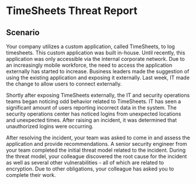 # TimeSheets Threat Report

## Scenario
Your company utilizes a custom application, called TimeSheets, to log timesheets. This custom application was built in-house. Until recently, this application was only accessible via the internal corporate network. Due to an increasingly mobile workforce, the need to access the application externally has started to increase. Business leaders made the suggestion of using the existing application and exposing it externally. Last week, IT made the change to allow users to connect externally.

Shortly after exposing TimeSheets externally, the IT and security operations teams began noticing odd behavior related to TimeSheets. IT has seen a significant amount of users reporting incorrect data in the system. The security operations center has noticed logins from unexpected locations and unexpected times. After raising an incident, it was determined that unauthorized logins were occurring.

After resolving the incident, your team was asked to come in and assess the application and provide recommendations. A senior security engineer from your team completed the initial threat model related to the incident. During the threat model, your colleague discovered the root cause for the incident as well as several other vulnerabilities - all of which are related to encryption. Due to other obligations, your colleague has asked you to complete their work.
